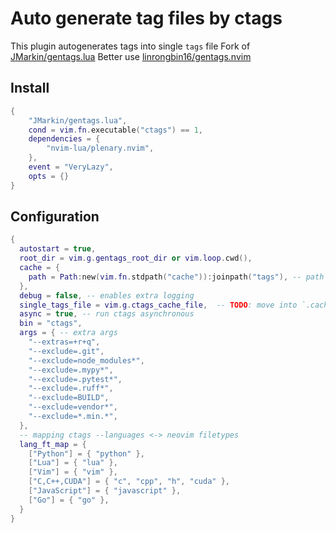 # Auto generate tag files by ctags

This plugin autogenerates tags into single `tags` file
Fork of [JMarkin/gentags.lua](https://github.com/JMarkin/gentags.lua)
Better use [linrongbin16/gentags.nvim](https://github.com/linrongbin16/gentags.nvim)


## Install

```lua
{
    "JMarkin/gentags.lua",
    cond = vim.fn.executable("ctags") == 1,
    dependencies = {
        "nvim-lua/plenary.nvim",
    },
    event = "VeryLazy",
    opts = {}
}
```

## Configuration

```lua
{
  autostart = true,
  root_dir = vim.g.gentags_root_dir or vim.loop.cwd(),
  cache = {
    path = Path:new(vim.fn.stdpath("cache")):joinpath("tags"), -- path where generated tags store, currently required plenary Path object
  },
  debug = false, -- enables extra logging
  single_tags_file = vim.g.ctags_cache_file,  -- TODO: move into `.cache` opt
  async = true, -- run ctags asynchronous
  bin = "ctags",
  args = { -- extra args
    "--extras=+r+q",
    "--exclude=.git",
    "--exclude=node_modules*",
    "--exclude=.mypy*",
    "--exclude=.pytest*",
    "--exclude=.ruff*",
    "--exclude=BUILD",
    "--exclude=vendor*",
    "--exclude=*.min.*",
  },
  -- mapping ctags --languages <-> neovim filetypes
  lang_ft_map = {
    ["Python"] = { "python" },
    ["Lua"] = { "lua" },
    ["Vim"] = { "vim" },
    ["C,C++,CUDA"] = { "c", "cpp", "h", "cuda" },
    ["JavaScript"] = { "javascript" },
    ["Go"] = { "go" },
  }
}
```
